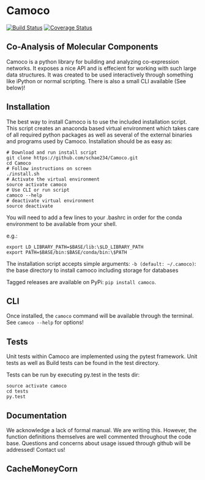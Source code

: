 Camoco
======
[![Build Status](https://travis-ci.org/schae234/Camoco.svg?branch=master)](https://travis-ci.org/schae234/Camoco)
[![Coverage Status](https://coveralls.io/repos/schae234/Camoco/badge.svg?branch=master&service=github)](https://coveralls.io/github/schae234/Camoco?branch=master)


Co-Analysis of Molecular Components
-----------------------------------

Camoco is a python library for
building and analyzing co-expression networks. It exposes a nice API and is
effecient for working with such large data structures. It was created to be
used interactively through something like iPython or normal scripting. There
is also a small CLI available (See below)!


Installation
------------
The best way to install Camoco is to use the included installation script.
This script creates an anaconda based virtual environment which takes care of
all required python packages as well as several of the external binaries and 
programs used by Camoco. Installation should be as easy as:

```
# Download and run install script
git clone https://github.com/schae234/Camoco.git
cd Camoco
# Follow instructions on screen
./install.sh
# Activate the virtual environment
source activate camoco
# Use CLI or run script
camoco --help
# deactivate virtual environment
source deactivate
```

You will need to add a few lines to your .bashrc in order for the conda environment
to be available from your shell.


e.g.:
```
export LD_LIBRARY_PATH=$BASE/lib:\$LD_LIBRARY_PATH
export PATH=$BASE/bin:$BASE/conda/bin:\$PATH
```

The installation script accepts simple arguments:
`-b (default: ~/.camoco)`: the base directory to install camoco including storage for databases

Tagged releases are available on PyPi: `pip install camoco`.

CLI
---
Once installed, the `camoco` command will be available through the terminal. See `camoco --help` for options!


Tests
-----
Unit tests within Camoco are implemented using the pytest framework. Unit tests
as well as Build tests can be found in the test directory.

Tests can be run by executing py.test in the tests dir:

```
source activate camoco
cd tests
py.test
```

Documentation
-------------
We acknowledge a lack of formal manual. We are writing this. However, the function definitions
themselves are well commented throughout the code base. Questions and concerns about usage issued
through github will be addressed! Contact us!

CacheMoneyCorn
--------------
